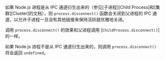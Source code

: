 <!-- YAML
added: v0.7.2
-->

如果 Node.js 进程是从 IPC 通道衍生出来的（参见[子进程][Child Process]和[集群][Cluster]的文档），则 `process.disconnect()` 函数会关闭到父进程的 IPC 通道，以允许子进程一旦没有其他链接来保持活跃就优雅地关闭。

调用 `process.disconnect()` 的效果和父进程调用 [`ChildProcess.disconnect()`] 的一样。

如果 Node.js 进程不是从 IPC 通道衍生出来的，则调用 `process.disconnect()` 将会返回 `undefined`。

